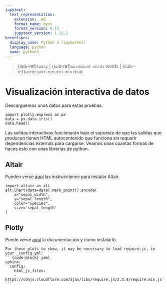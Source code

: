 ```yaml
---
jupytext:
  text_representation:
    extension: .md
    format_name: myst
    format_version: 0.13
    jupytext_version: 1.15.2
kernelspec:
  display_name: Python 3 (ipykernel)
  language: python
  name: python3
---
```


> {sub-ref}`today` | {sub-ref}`wordcount-words` words | {sub-ref}`wordcount-minutes` min read


# Visualización interactiva de datos

Descarguemos unos datos para estas pruebas:

```{code-cell} ipython3
import plotly.express as px
data = px.data.iris()
data.head()
```

Las salidas interactivas funcionarán bajo el supuesto de que las salidas que producen tienen HTML autocontenido que funciona sin requerir dependencias externas para cargarse. Veamos unas cuantas formas de haces esto con unas librerías de python.

## Altair

Pueden verse [aquí](https://altair-viz.github.io/getting_started/installation.html#installation) las instrucciones para instalar Altair.

```{code-cell} ipython3
import altair as alt
alt.Chart(data=data).mark_point().encode(
    x="sepal_width",
    y="sepal_length",
    color="species",
    size='sepal_length'
)
```

## Plotly

Puede verse [aquí](https://plotly.com/python/getting-started/#JupyterLab-Support-(Python-3.5+)) la documentación y como instalarlo.

````{important} 
For these plots to show, it may be necessary to load require.js, in your _config.yml:
```{code-block} yaml
sphinx:
  config:
    html_js_files:
    - https://cdnjs.cloudflare.com/ajax/libs/require.js/2.3.4/require.min.js
```
````

